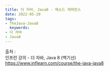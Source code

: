 ```yaml
---
title: 더 자바, Java8 - 메소드 레퍼런스
date: 2022-05-20
tags:
- TheJava-Java8
  keywords:
- 더 자바
- Java8
---
```


출처 :
<br/> 인프런 강의 - 더 자바, Java 8 (백기선)
<br/>https://www.inflearn.com/course/the-java-java8

